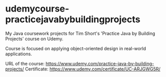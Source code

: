 # udemycourse-practicejavabybuildingprojects
My Java coursework projects for Tim Short's 'Practice Java by Building Projects' course on Udemy.

Course is focused on applying object-oriented design in real-world applications.

URL of the course: https://www.udemy.com/practice-java-by-building-projects/
Certificate: https://www.udemy.com/certificate/UC-ARJGWG5R/
